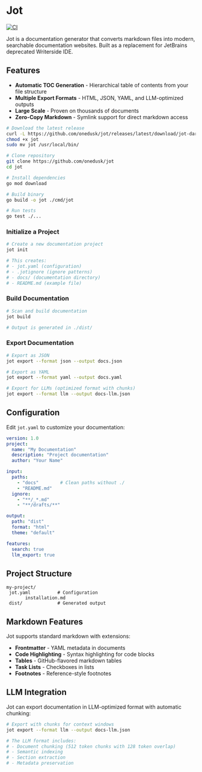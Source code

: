 # Jot

[![CI](https://github.com/onedusk/jot/actions/workflows/ci.yml/badge.svg)](https://github.com/onedusk/jot/actions/workflows/ci.yml)

Jot is a documentation generator that converts markdown files into modern, searchable documentation websites. Built as a replacement for JetBrains deprecated Writerside IDE.

## Features

- **Automatic TOC Generation** - Hierarchical table of contents from your file structure
- **Multiple Export Formats** - HTML, JSON, YAML, and LLM-optimized outputs
- **Large Scale** - Proven on thousands of documents
- **Zero-Copy Markdown** - Symlink support for direct markdown access

```bash
# Download the latest release
curl -L https://github.com/onedusk/jot/releases/latest/download/jot-darwin-amd64 -o jot
chmod +x jot
sudo mv jot /usr/local/bin/
```

```bash
# Clone repository
git clone https://github.com/onedusk/jot
cd jot

# Install dependencies
go mod download

# Build binary
go build -o jot ./cmd/jot

# Run tests
go test ./...
```

### Initialize a Project

```bash
# Create a new documentation project
jot init

# This creates:
# - jot.yaml (configuration)
# - .jotignore (ignore patterns)
# - docs/ (documentation directory)
# - README.md (example file)
```

### Build Documentation

```bash
# Scan and build documentation
jot build

# Output is generated in ./dist/
```

### Export Documentation

```bash
# Export as JSON
jot export --format json --output docs.json

# Export as YAML
jot export --format yaml --output docs.yaml

# Export for LLMs (optimized format with chunks)
jot export --format llm --output docs-llm.json
```

## Configuration

Edit `jot.yaml` to customize your documentation:

```yaml
version: 1.0
project:
  name: "My Documentation"
  description: "Project documentation"
  author: "Your Name"

input:
  paths:
    - "docs"        # Clean paths without ./
    - "README.md"
  ignore:
    - "**/_*.md"
    - "**/drafts/**"

output:
  path: "dist"
  format: "html"
  theme: "default"

features:
  search: true
  llm_export: true
```

## Project Structure

```
my-project/
 jot.yaml          # Configuration
       installation.md
 dist/             # Generated output
```

## Markdown Features

Jot supports standard markdown with extensions:

- **Frontmatter** - YAML metadata in documents
- **Code Highlighting** - Syntax highlighting for code blocks
- **Tables** - GitHub-flavored markdown tables
- **Task Lists** - Checkboxes in lists
- **Footnotes** - Reference-style footnotes

## LLM Integration

Jot can export documentation in LLM-optimized format with automatic chunking:

```bash
# Export with chunks for context windows
jot export --format llm --output docs-llm.json

# The LLM format includes:
# - Document chunking (512 token chunks with 128 token overlap)
# - Semantic indexing
# - Section extraction
# - Metadata preservation
```
